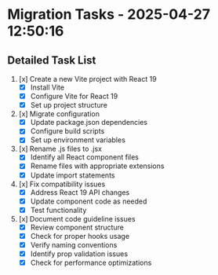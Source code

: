 # Migration Tasks - 2025-04-27 12:50:16

## Detailed Task List

1. [x] Create a new Vite project with React 19
   - [x] Install Vite
   - [x] Configure Vite for React 19
   - [x] Set up project structure

2. [x] Migrate configuration
   - [x] Update package.json dependencies
   - [x] Configure build scripts
   - [x] Set up environment variables

3. [x] Rename .js files to .jsx
   - [x] Identify all React component files
   - [x] Rename files with appropriate extensions
   - [x] Update import statements

4. [x] Fix compatibility issues
   - [x] Address React 19 API changes
   - [x] Update component code as needed
   - [x] Test functionality

5. [x] Document code guideline issues
   - [x] Review component structure
   - [x] Check for proper hooks usage
   - [x] Verify naming conventions
   - [x] Identify prop validation issues
   - [x] Check for performance optimizations
